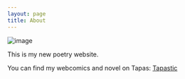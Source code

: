 ```yaml
---
layout: page
title: About
---
```

![image](https://github.com/LWFlouisa/MyPoetry/assets/9245433/5fd85aa9-234e-424b-b523-5cfdbb2959ca)


This is my new poetry website.

You can find my webcomics and novel on Tapas: [Tapastic](https://tapas.io/sarahrebecca58)
